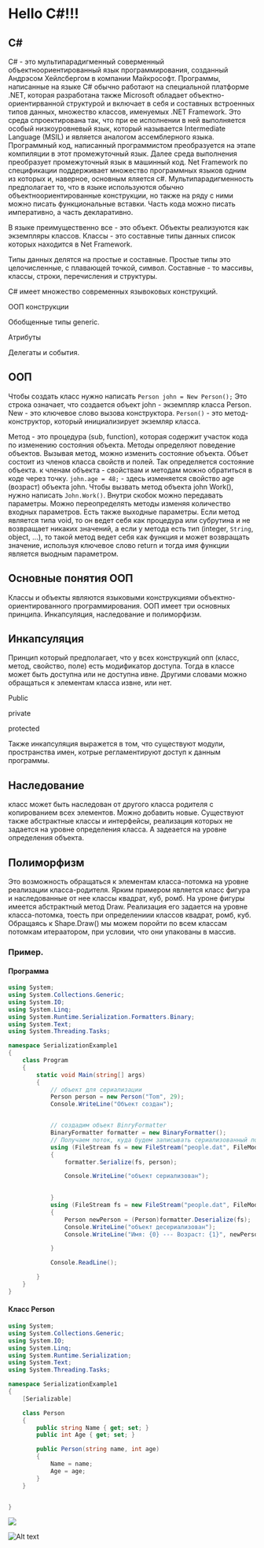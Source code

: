 # Hello C#!!!

## C#
С# - это мультипарадигменный соверменный объектноориентированный язык программирования, созданный Андрэсом Хейлсбергом в компании Майкрософт. Программы, написанные на языке C# обычно работают на специальной платформе .NET, которая разработана также Microsoft обладает объектно-ориентирванной структурой и включает в себя  и составных встроенных типов данных, множество классов, именуемых .NET Framework. Это среда спроектирована так, что при ее исполнении в ней выполняется особый низкоуровневый язык, который называется Intermediate Language (MSIL) и является аналогом ассемблерного языка. Программный код, написанный программистом преобразуется на этапе компиляции в этот промежуточный язык. Далее среда выполнения преобразует промежуточный язык в машинный код. Net Framework по спецификации поддерживает множество программных языков одним из которых и, наверное, основным яляется c#.  Мультипарадигменность предполагает то, что в языке используются обычно объектноориентированные конструкции, но также на ряду с ними можно писать функциональные вставки. Часть кода можно писать императивно, а часть декларативно.

В языке преимущественно все - это объект.
Объекты реализуются как экземпляры классов. Классы - это составные типы данных список которых находится в Net Framework. 

Типы данных делятся на простые и составные. Простые типы это целочисленные, с плавающей точкой, символ. Составные - то массивы, классы, строки, перечисления и структуры.

C# имеет множество современных язывоковых конструкций. 

ООП конструкции

Обобщенные типы generic.

Атрибуты

Делегаты и события.

## ООП

Чтобы создать класс нужно написать `Person john = New Person();`
Это строка означает, что создается объект john - экземпляр класса Person. New - это ключевое слово вызова конструктора. `Person()` - это метод-конструктор, который  инициализирует экземляр класса.

Метод - это процедура (sub, function), которая содержит участок кода по изменению состояния объекта. Методы определяют поведение объектов. Вызывая метод, можно изменить состояние объекта. Объет состоит из членов класса свойств и полей. Так определяется состояние объекта. к членам объекта - свойствам и методам можно обратиться в коде через точку. `john.age = 48;` - здесь изменяется свойство age (возраст) объекта john. Чтобы вызвать метод объекта john Work(), нужно написать `John.Work()`. Внутри скобок можно передавать параметры. Можно переопределять методы изменяя количество входных параметров. Есть также выходные параметры. Если метод является типа void, то он ведет себя как процедура или субрутина и не возвращает никаких значений, а если у метода есть тип (integer, `String`, object, ...), то такой метод ведет себя как функция и может возвращать значение, используя ключевое слово return и тогда имя функции является выодным параметром.

## Основные понятия ООП

Классы и объекты являются языковыми конструкциями объектно-ориентированного программирования. ООП имеет три основных принципа. Инкапсуляция, наследование и полиморфизм. 

## Инкапсуляция
Принцип который предполагает, что у всех конструкций опп (класс, метод, свойство, поле) есть модификатор доступа. Тогда  в классе может быть доступна или не доступна ивне. Другими словами можно обращаться к элементам класса извне, или нет.

Public 

private 

protected

Также инкапсуляция выражется в том, что существуют модули, пространства имен, котрые регламентируют доступ к данным программы.
## Наследование
класс может быть наследован от другого класса родителя с копированием всех элементов. Можно добавить новые.
Существуют также абстрактные классы и интерфейсы, реализация которых не задается на уровне определения класса. А задеается на уровне определения объекта. 
## Полиморфизм
Это возможность обращаться к элементам класса-потомка на уровне реализации класса-родителя.
Ярким примером является класс фигура и наследованные от нее классы квадрат, куб, ромб. На уроне фигуры имеется абстрактный метод Draw. Реализация его задается на уровне класса-потомка, тоесть при определениии классов квадрат, ромб, куб. Обращаясь к Shape.Draw() мы можем поройти по всем классам потомкам итераатором, при условии, что они упакованы в массив.


### Пример.

#### Программа
``` cs
using System;
using System.Collections.Generic;
using System.IO;
using System.Linq;
using System.Runtime.Serialization.Formatters.Binary;
using System.Text;
using System.Threading.Tasks;

namespace SerializationExample1
{
    class Program
    {
        static void Main(string[] args)
        {
            // объект для сериализации
            Person person = new Person("Tom", 29);
            Console.WriteLine("Объект создан");


            // создадим объект BinryFormatter
            BinaryFormatter formatter = new BinaryFormatter();
            // Получаем поток, куда будем записывать сериализованный поток
            using (FileStream fs = new FileStream("people.dat", FileMode.OpenOrCreate))
            {
                formatter.Serialize(fs, person);

                Console.WriteLine("объект сериализован");
                

            }
            using (FileStream fs = new FileStream("people.dat", FileMode.OpenOrCreate))
            {
                Person newPerson = (Person)formatter.Deserialize(fs);
                Console.WriteLine("объект десериализован");
                Console.WriteLine("Имя: {0} --- Возраст: {1}", newPerson.Name, newPerson.Age);

            }

            Console.ReadLine();

        }
    }
}
```

#### Класс Person
``` cs
using System;
using System.Collections.Generic;
using System.IO;
using System.Linq;
using System.Runtime.Serialization;
using System.Text;
using System.Threading.Tasks;

namespace SerializationExample1
{
    [Serializable]

    class Person
    {
        public string Name { get; set; }
        public int Age { get; set; }

        public Person(string name, int age)
        {
            Name = name;
            Age = age;
        }
    }


}
```

![](//https%3A%2F%2Fimages-na.ssl-images-amazon.com%2Fimages%2FI%2F51jiNJmvybL._SX331_BO1%2C204%2C203%2C200_.jpg/150x100)
 
![Alt text](//http://ozon-st.cdn.ngenix.net/multimedia/1014368598.jpg "Можно задать title")
